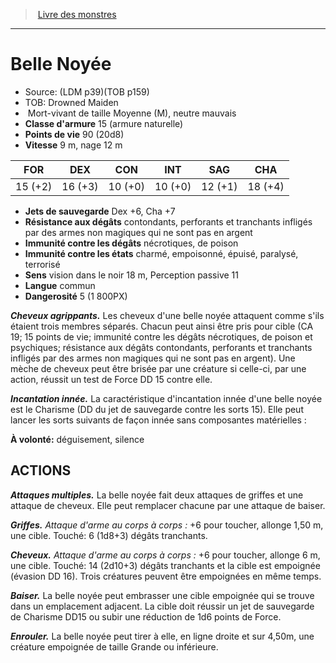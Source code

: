 ﻿> [Livre des monstres](tome_of_beasts_old.md)

---

# Belle Noyée

- Source: (LDM p39)(TOB p159)
- TOB: Drowned Maiden
-  Mort-vivant de taille Moyenne (M), neutre mauvais
- **Classe d'armure** 15 (armure naturelle)
- **Points de vie** 90 (20d8)
- **Vitesse** 9 m, nage 12 m

|FOR|DEX|CON|INT|SAG|CHA|
|---|---|---|---|---|---|
|15 (+2)|16 (+3)|10 (+0)|10 (+0)|12 (+1)|18 (+4)|

- **Jets de sauvegarde** Dex +6, Cha +7
- **Résistance aux dégâts** contondants, perforants et tranchants infligés par des armes non magiques qui ne sont pas en argent
- **Immunité contre les dégâts** nécrotiques, de poison
- **Immunité contre les états** charmé, empoisonné, épuisé, paralysé, terrorisé
- **Sens** vision dans le noir 18 m, Perception passive 11
- **Langue** commun
- **Dangerosité** 5 (1 800PX)

**_Cheveux agrippants._** Les cheveux d'une belle noyée attaquent comme s'ils étaient trois membres séparés. Chacun peut ainsi être pris pour cible (CA 19; 15 points de vie; immunité contre les dégâts nécrotiques, de poison et psychiques; résistance aux dégâts contondants, perforants et tranchants infligés par des armes non magiques qui ne sont pas en argent). Une mèche de cheveux peut être brisée par une créature si celle-ci, par une action, réussit un test de Force DD 15 contre elle.

**_Incantation innée._** La caractéristique d'incantation innée d'une belle noyée est le Charisme (DD du jet de sauvegarde contre les sorts 15). Elle peut lancer les sorts suivants de façon innée sans composantes matérielles :

**À volonté:** déguisement, silence

## ACTIONS

**_Attaques multiples._** La belle noyée fait deux attaques de griffes et une attaque de cheveux. Elle peut remplacer chacune par une attaque de baiser.

**_Griffes._** _Attaque d'arme au corps à corps :_ +6 pour toucher, allonge 1,50 m, une cible. Touché: 6 (1d8+3) dégâts tranchants.

**_Cheveux._** _Attaque d'arme au corps à corps :_ +6 pour toucher, allonge 6 m, une cible. Touché: 14 (2d10+3) dégâts tranchants et la cible est empoignée (évasion DD 16). Trois créatures peuvent être empoignées en même temps.

**_Baiser._** La belle noyée peut embrasser une cible empoignée qui se trouve dans un emplacement adjacent. La cible doit réussir un jet de sauvegarde de Charisme DD15 ou subir une réduction de 1d6 points de Force.

**_Enrouler._** La belle noyée peut tirer à elle, en ligne droite et sur 4,50m, une créature empoignée de taille Grande ou inférieure.


